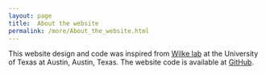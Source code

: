 ```yaml
---
layout: page
title:  About the website
permalink: /more/About_the_website.html
---
```


This website design and code was inspired from [Wilke lab](https://github.com/wilkelab/wilkelab.github.io) at the University of Texas at Austin, Austin, Texas. The website code is available at [GitHub](https://github.com/kachroolab/kachroolab).
